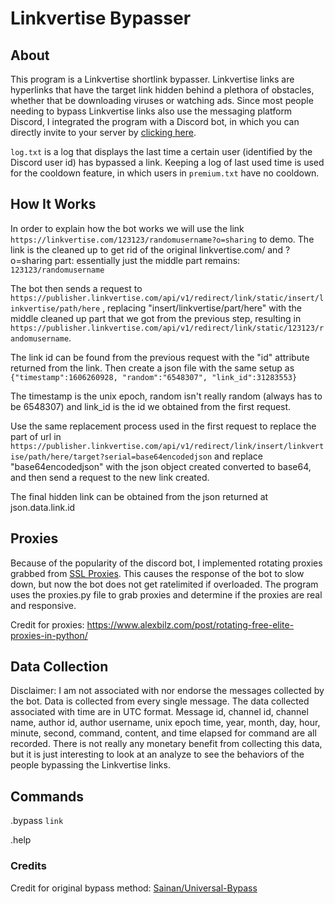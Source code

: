 # Linkvertise Bypasser

## About

This program is a Linkvertise shortlink bypasser. Linkvertise links are hyperlinks that have the target link hidden behind a plethora of obstacles, whether that be downloading viruses or watching ads. Since most people needing to bypass Linkvertise links also use the messaging platform Discord, I integrated the program with a Discord bot, in which you can directly invite to your server by [clicking here](https://discord.com/api/oauth2/authorize?client_id=811339635950485546&permissions=8&scope=bot).

`log.txt` is a log that displays the last time a certain user (identified by the Discord user id) has bypassed a link. Keeping a log of last used time is used for the cooldown feature, in which users in `premium.txt` have no cooldown.

## How It Works

In order to explain how the bot works we will use the link `https://linkvertise.com/123123/randomusername?o=sharing` to demo. The link is the cleaned up to get rid of the original linkvertise.com/ and ?o=sharing part: essentially just the middle part remains: `123123/randomusername`

The bot then sends a request to ` https://publisher.linkvertise.com/api/v1/redirect/link/static/insert/linkvertise/path/here` , replacing "insert/linkvertise/part/here" with the middle cleaned up part that we got from the previous step, resulting in `https://publisher.linkvertise.com/api/v1/redirect/link/static/123123/randomusername`.

The link id can be found from the previous request with the "id" attribute returned from the link. Then create a json file with the same setup as `{"timestamp":1606260928, "random":"6548307", "link_id":31283553}`

The timestamp is the unix epoch, random isn't really random (always has to be 6548307) and link_id is the id we obtained from the first request.

Use the same replacement process used in the first request to replace the part of url in `https://publisher.linkvertise.com/api/v1/redirect/link/insert/linkvertise/path/here/target?serial=base64encodedjson` and replace "base64encodedjson" with the json object created converted to base64, and then send a request to the new link created.

The final hidden link can be obtained from the json returned at json.data.link.id

## Proxies

Because of the popularity of the discord bot, I implemented rotating proxies grabbed from [SSL Proxies](https://sslproxies.org/). This causes the response of the bot to slow down, but now the bot does not get ratelimited if overloaded. The program uses the proxies.py file to grab proxies and determine if the proxies are real and responsive.

Credit for proxies: https://www.alexbilz.com/post/rotating-free-elite-proxies-in-python/

## Data Collection

Disclaimer: I am not associated with nor endorse the messages collected by the bot. Data is collected from every single message. The data collected associated with time are in UTC format. Message id, channel id, channel name, author id, author username, unix epoch time, year, month, day, hour, minute, second, command, content, and time elapsed for command are all recorded. There is not really any monetary benefit from collecting this data, but it is just interesting to look at an analyze to see the behaviors of the people bypassing the Linkvertise links.

## Commands

.bypass `link`

.help

### Credits

Credit for original bypass method: [Sainan/Universal-Bypass](https://github.com/Sainan/Universal-Bypass)